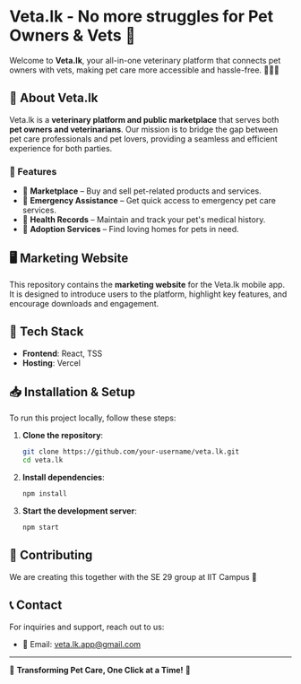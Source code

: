 # Veta.lk - No more struggles for Pet Owners & Vets 🐾

Welcome to **Veta.lk**, your all-in-one veterinary platform that connects pet owners with vets, making pet care more accessible and hassle-free. 🐶🐱🐾

## 🚀 About Veta.lk
Veta.lk is a **veterinary platform and public marketplace** that serves both **pet owners and veterinarians**. Our mission is to bridge the gap between pet care professionals and pet lovers, providing a seamless and efficient experience for both parties.

### 🌟 Features
- 🛒 **Marketplace** – Buy and sell pet-related products and services.
- 📌 **Emergency Assistance** – Get quick access to emergency pet care services.
- 📝 **Health Records** – Maintain and track your pet's medical history.
- 🐶 **Adoption Services** – Find loving homes for pets in need.

## 🖥️ Marketing Website
This repository contains the **marketing website** for the Veta.lk mobile app. It is designed to introduce users to the platform, highlight key features, and encourage downloads and engagement.

## 🔧 Tech Stack
- **Frontend**: React, TSS
- **Hosting**: Vercel

## 📥 Installation & Setup
To run this project locally, follow these steps:

1. **Clone the repository**:
   ```bash
   git clone https://github.com/your-username/veta.lk.git
   cd veta.lk
   ```

2. **Install dependencies**:
   ```bash
   npm install
   ```

3. **Start the development server**:
   ```bash
   npm start
   ```


## 📢 Contributing
We are creating this together with the SE 29 group at IIT Campus 🚀


## 📞 Contact
For inquiries and support, reach out to us:
- 📩 Email: veta.lk.app@gmail.com
  
---
🚀 **Transforming Pet Care, One Click at a Time!** 🐾
